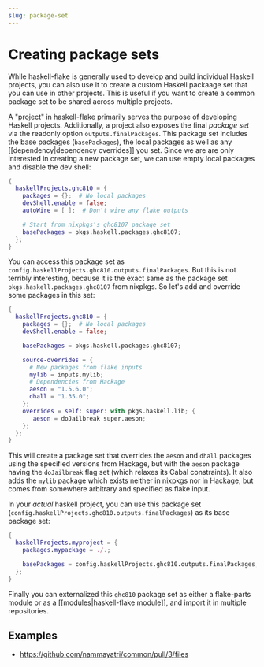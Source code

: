 ```yaml
---
slug: package-set
---
```


# Creating package sets

While haskell-flake is generally used to develop and build individual Haskell projects, you can also use it to create a custom Haskell packaage set that you can use in other projects. This is useful if you want to create a common package set to be shared across multiple projects.

A "project" in haskell-flake primarily serves the purpose of developing Haskell projects. Additionally, a project also exposes the final *package set* via the readonly option `outputs.finalPackages`. This package set includes the base packages (`basePackages`), the local packages as well as any [[dependency|dependency overrides]] you set. Since we are are only interested in creating a new package set, we can use empty local packages and disable the dev shell:

```nix
{
  haskellProjects.ghc810 = {
    packages = {};  # No local packages
    devShell.enable = false;
    autoWire = [ ];  # Don't wire any flake outputs

    # Start from nixpkgs's ghc8107 package set
    basePackages = pkgs.haskell.packages.ghc8107;
  };
}
```

You can access this package set as `config.haskellProjects.ghc810.outputs.finalPackages`. But this is not terribly interesting, because it is the exact same as the package set `pkgs.haskell.packages.ghc8107` from nixpkgs. So let's add and override some packages in this set:

```nix
{
  haskellProjects.ghc810 = {
    packages = {};  # No local packages
    devShell.enable = false;

    basePackages = pkgs.haskell.packages.ghc8107;

    source-overrides = {
      # New packages from flake inputs
      mylib = inputs.mylib;
      # Dependencies from Hackage
      aeson = "1.5.6.0";
      dhall = "1.35.0";
    };
    overrides = self: super: with pkgs.haskell.lib; {
       aeson = doJailbreak super.aeson;
    };
  };
}
```

This will create a package set that overrides the `aeson` and `dhall` packages using the specified versions from Hackage, but with the `aeson` package having the `doJailbreak` flag set (which relaxes its Cabal constraints).  It also adds the `mylib` package which exists neither in nixpkgs nor in Hackage, but comes from somewhere arbitrary and specified as flake input.

In your *actual* haskell project, you can use this package set (`config.haskellProjects.ghc810.outputs.finalPackages`) as its base package set:

```nix
{
  haskellProjects.myproject = {
    packages.mypackage = ./.;

    basePackages = config.haskellProjects.ghc810.outputs.finalPackages;
  };
}
```

Finally you can externalized this `ghc810` package set as either a flake-parts module or as a [[modules|haskell-flake module]], and import it in multiple repositories.

## Examples

- https://github.com/nammayatri/common/pull/3/files
